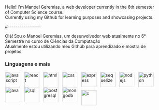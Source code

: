 Hello! I'm Manoel Geremias, a web developer currently in the 6th semester of Computer Science course.<br>
Currently using my Github for learning purposes and showcasing projects.

#-----------------

Olá! Sou o Manoel Geremias, um desenvolvedor web atualmente no 6° Semestre no curso de Ciências da Computação<br>
Atualmente estou utilizando meu Github para aprendizado e mostra de projetos.


### Linguagens e mais
<img align="left" alt="javascript" width="50px" style="padding-right:10px;" src="https://cdn.jsdelivr.net/gh/devicons/devicon@latest/icons/javascript/javascript-original.svg"/>
<img align="left" alt="react" width="50px" style="padding-right:10px;" src="https://cdn.jsdelivr.net/gh/devicons/devicon@latest/icons/react/react-original.svg"/>
<img align="left" alt="html" width="50px" style="padding-right:10px;" src="https://cdn.jsdelivr.net/gh/devicons/devicon@latest/icons/html5/html5-original.svg"/>
<img align="left" alt="css" width="50px" style="padding-right:10px;" src="https://cdn.jsdelivr.net/gh/devicons/devicon@latest/icons/css3/css3-original.svg"/>
<img align="left" alt="express" width="50px" style="padding-right:10px;" src="https://cdn.jsdelivr.net/gh/devicons/devicon@latest/icons/express/express-original.svg"/>
<img align="left" alt="sequelize" width="50px" style="padding-right:10px;" src="https://cdn.jsdelivr.net/gh/devicons/devicon@latest/icons/sequelize/sequelize-plain.svg" />
<img align="left" alt="nodejs" width="50px" style="padding-right:10px;" src="https://cdn.jsdelivr.net/gh/devicons/devicon@latest/icons/nodejs/nodejs-original-wordmark.svg" />
<img align="left" alt="python" width="50px" style="padding-right:10px;" src="https://cdn.jsdelivr.net/gh/devicons/devicon@latest/icons/python/python-original.svg"/>
<img align="left" alt="java" width="50px" style="padding-right:10px;" src="https://cdn.jsdelivr.net/gh/devicons/devicon@latest/icons/java/java-original.svg"/>
<img align="left" alt="sql" width="50px" style="padding-right:10px;" src="https://cdn.jsdelivr.net/gh/devicons/devicon@latest/icons/mysql/mysql-original.svg"/>
<img align="left" alt="postgresql" width="50px" style="padding-right:10px;" src="https://cdn.jsdelivr.net/gh/devicons/devicon@latest/icons/postgresql/postgresql-plain.svg"/>              
<img align="left" alt="mongodb" width="50px" style="padding-right:10px;" src="https://cdn.jsdelivr.net/gh/devicons/devicon@latest/icons/mongodb/mongodb-original.svg"/>
<img align="left" alt="c" width="50px" style="padding-right:10px; padding-top:10px" src="https://cdn.jsdelivr.net/gh/devicons/devicon@latest/icons/c/c-original.svg"/>
